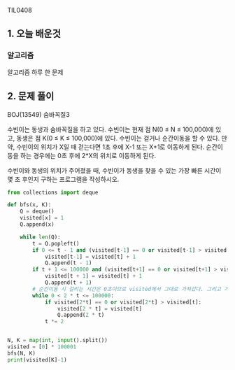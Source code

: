 TIL0408

## 1. 오늘 배운것

### 알고리즘



알고리즘 하루 한 문제

## 2. 문제 풀이

BOJ(13549) 숨바꼭질3

수빈이는 동생과 숨바꼭질을 하고 있다. 수빈이는 현재 점 N(0 ≤ N ≤ 100,000)에 있고, 동생은 점 K(0 ≤ K ≤ 100,000)에 있다. 수빈이는 걷거나 순간이동을 할 수 있다. 만약, 수빈이의 위치가 X일 때 걷는다면 1초 후에 X-1 또는 X+1로 이동하게 된다. 순간이동을 하는 경우에는 0초 후에 2*X의 위치로 이동하게 된다.

수빈이와 동생의 위치가 주어졌을 때, 수빈이가 동생을 찾을 수 있는 가장 빠른 시간이 몇 초 후인지 구하는 프로그램을 작성하시오.

``````python
from collections import deque

def bfs(x, K):
    Q = deque()
    visited[x] = 1
    Q.append(x)

    while len(Q):
        t = Q.popleft()
        if 0 <= t - 1 and (visited[t-1] == 0 or visited[t-1] > visited[t]+1):
            visited[t-1] = visited[t] + 1
            Q.append(t - 1)
        if t + 1 <= 100000 and (visited[t+1] == 0 or visited[t+1] > visited[t]+1):
            visited[t + 1] = visited[t] + 1
            Q.append(t + 1)
        # 순간이동 시 걸리는 시간은 0초이므로 visited에서 그대로 가져갔다. 그리고 거리에 제약이 없으므로, 100000 이하의 거리안에서는 다 움직일 수 있도록 조치했다.
        while 0 < 2 * t <= 100000:
            if visited[2*t] == 0 or visited[2*t] > visited[t]:
                visited[2 * t] = visited[t]
                Q.append(2 * t)
            t *= 2


N, K = map(int, input().split())
visited = [0] * 100001
bfs(N, K)
print(visited[K]-1)
``````

